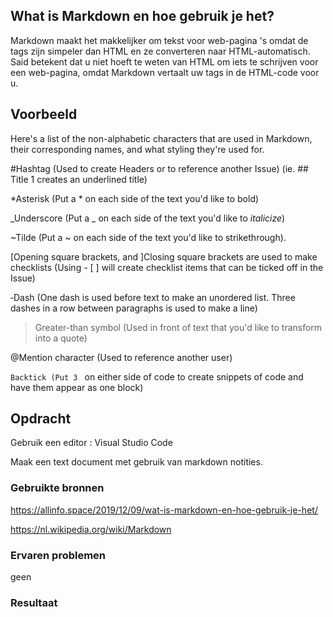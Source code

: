 ## What is Markdown en hoe gebruik je het?

Markdown maakt het makkelijker om tekst voor web-pagina 's omdat de tags zijn simpeler dan HTML en ze converteren naar HTML-automatisch. Said betekent dat u niet hoeft te weten van HTML om iets te schrijven voor een web-pagina, omdat Markdown vertaalt uw tags in de HTML-code voor u.

## Voorbeeld
Here's a list of the non-alphabetic characters that are used in Markdown, their corresponding names, and what styling they're used for.

#Hashtag (Used to create Headers or to reference another Issue) (ie. ## Title 1 creates an underlined title)

*Asterisk (Put a * on each side of the text you'd like to bold)

_Underscore (Put a _ on each side of the text you'd like to _italicize_)

~Tilde (Put a ~ on each side of the text you'd like to strikethrough).

[Opening square brackets, and ]Closing square brackets are used to make checklists (Using - [ ] will create checklist items that can be ticked off in the Issue)

‐Dash (One dash is used before text to make an unordered list. Three dashes in a row between paragraphs is used to make a line)

>Greater-than symbol (Used in front of text that you'd like to transform into a quote)
>
@Mention character (Used to reference another user)

`Backtick (Put 3 ` on either side of code to create snippets of code and have them appear as one block)

## Opdracht
Gebruik een editor : Visual Studio Code

Maak een text document met gebruik van markdown notities.

### Gebruikte bronnen
https://allinfo.space/2019/12/09/wat-is-markdown-en-hoe-gebruik-je-het/

https://nl.wikipedia.org/wiki/Markdown


### Ervaren problemen
geen

### Resultaat

